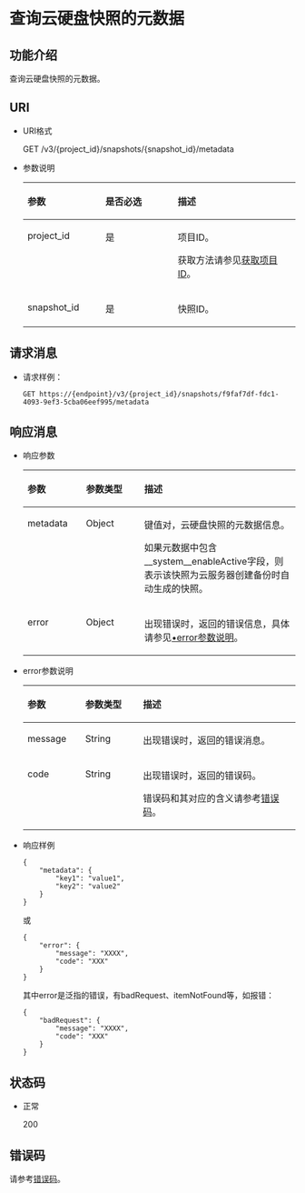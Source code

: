 # 查询云硬盘快照的元数据<a name="evs_04_3063"></a>

## 功能介绍<a name="section4805694511340"></a>

查询云硬盘快照的元数据。

## URI<a name="section268627411340"></a>

-   URI格式

    GET /v3/\{project\_id\}/snapshots/\{snapshot\_id\}/metadata

-   参数说明

    <a name="table5655293911340"></a>
    <table><thead align="left"><tr id="row4718979611340"><th class="cellrowborder" valign="top" width="28.57%" id="mcps1.1.4.1.1"><p id="p6427715211340"><a name="p6427715211340"></a><a name="p6427715211340"></a>参数</p>
    </th>
    <th class="cellrowborder" valign="top" width="26.529999999999998%" id="mcps1.1.4.1.2"><p id="p3906685711340"><a name="p3906685711340"></a><a name="p3906685711340"></a>是否必选</p>
    </th>
    <th class="cellrowborder" valign="top" width="44.9%" id="mcps1.1.4.1.3"><p id="p1029885411340"><a name="p1029885411340"></a><a name="p1029885411340"></a>描述</p>
    </th>
    </tr>
    </thead>
    <tbody><tr id="row2890086411340"><td class="cellrowborder" valign="top" width="28.57%" headers="mcps1.1.4.1.1 "><p id="p5926863811340"><a name="p5926863811340"></a><a name="p5926863811340"></a>project_id</p>
    </td>
    <td class="cellrowborder" valign="top" width="26.529999999999998%" headers="mcps1.1.4.1.2 "><p id="p3603037711340"><a name="p3603037711340"></a><a name="p3603037711340"></a>是</p>
    </td>
    <td class="cellrowborder" valign="top" width="44.9%" headers="mcps1.1.4.1.3 "><p id="p3277940011340"><a name="p3277940011340"></a><a name="p3277940011340"></a>项目ID。</p>
    <p id="p55811451337"><a name="p55811451337"></a><a name="p55811451337"></a>获取方法请参见<a href="获取项目ID.md">获取项目ID</a>。</p>
    </td>
    </tr>
    <tr id="row2657914711340"><td class="cellrowborder" valign="top" width="28.57%" headers="mcps1.1.4.1.1 "><p id="p542726811340"><a name="p542726811340"></a><a name="p542726811340"></a>snapshot_id</p>
    </td>
    <td class="cellrowborder" valign="top" width="26.529999999999998%" headers="mcps1.1.4.1.2 "><p id="p3695552511340"><a name="p3695552511340"></a><a name="p3695552511340"></a>是</p>
    </td>
    <td class="cellrowborder" valign="top" width="44.9%" headers="mcps1.1.4.1.3 "><p id="p4060754311340"><a name="p4060754311340"></a><a name="p4060754311340"></a>快照ID。</p>
    </td>
    </tr>
    </tbody>
    </table>


## 请求消息<a name="section87667311340"></a>

-   请求样例：

    ```
    GET https://{endpoint}/v3/{project_id}/snapshots/f9faf7df-fdc1-4093-9ef3-5cba06eef995/metadata
    ```


## 响应消息<a name="section5147449911340"></a>

-   响应参数

    <a name="evs_04_2100_table11977025201856"></a>
    <table><thead align="left"><tr id="evs_04_2100_row8102228201856"><th class="cellrowborder" valign="top" width="21.43%" id="mcps1.1.4.1.1"><p id="evs_04_2100_p52300707201856"><a name="evs_04_2100_p52300707201856"></a><a name="evs_04_2100_p52300707201856"></a>参数</p>
    </th>
    <th class="cellrowborder" valign="top" width="21.43%" id="mcps1.1.4.1.2"><p id="evs_04_2100_p3642697315541"><a name="evs_04_2100_p3642697315541"></a><a name="evs_04_2100_p3642697315541"></a>参数类型</p>
    </th>
    <th class="cellrowborder" valign="top" width="57.14%" id="mcps1.1.4.1.3"><p id="evs_04_2100_p17319263201856"><a name="evs_04_2100_p17319263201856"></a><a name="evs_04_2100_p17319263201856"></a>描述</p>
    </th>
    </tr>
    </thead>
    <tbody><tr id="evs_04_2100_row60683035201856"><td class="cellrowborder" valign="top" width="21.43%" headers="mcps1.1.4.1.1 "><p id="evs_04_2100_p16378828201856"><a name="evs_04_2100_p16378828201856"></a><a name="evs_04_2100_p16378828201856"></a>metadata</p>
    </td>
    <td class="cellrowborder" valign="top" width="21.43%" headers="mcps1.1.4.1.2 "><p id="evs_04_2100_p6490369115541"><a name="evs_04_2100_p6490369115541"></a><a name="evs_04_2100_p6490369115541"></a>Object</p>
    </td>
    <td class="cellrowborder" valign="top" width="57.14%" headers="mcps1.1.4.1.3 "><p id="evs_04_2100_p20205612201856"><a name="evs_04_2100_p20205612201856"></a><a name="evs_04_2100_p20205612201856"></a>键值对，云硬盘快照的元数据信息。</p>
    <p id="evs_04_2100_p2691143564618"><a name="evs_04_2100_p2691143564618"></a><a name="evs_04_2100_p2691143564618"></a>如果元数据中包含__system__enableActive字段，则表示该快照为云服务器创建备份时自动生成的快照。</p>
    </td>
    </tr>
    <tr id="evs_04_2100_row147215921119"><td class="cellrowborder" valign="top" width="21.43%" headers="mcps1.1.4.1.1 "><p id="evs_04_2100_p129522216412"><a name="evs_04_2100_p129522216412"></a><a name="evs_04_2100_p129522216412"></a>error</p>
    </td>
    <td class="cellrowborder" valign="top" width="21.43%" headers="mcps1.1.4.1.2 "><p id="evs_04_2100_p1595262111415"><a name="evs_04_2100_p1595262111415"></a><a name="evs_04_2100_p1595262111415"></a>Object</p>
    </td>
    <td class="cellrowborder" valign="top" width="57.14%" headers="mcps1.1.4.1.3 "><p id="evs_04_2100_p109527215417"><a name="evs_04_2100_p109527215417"></a><a name="evs_04_2100_p109527215417"></a>出现错误时，返回的错误信息，具体请参见<a href="#evs_04_2100_li0419202382514">•error参数说明</a>。</p>
    </td>
    </tr>
    </tbody>
    </table>

-   <a name="evs_04_2100_li0419202382514"></a>error参数说明

    <a name="evs_04_2100_evs_04_2013_table15441099103019"></a>
    <table><thead align="left"><tr id="evs_04_2100_evs_04_2013_row54094047103019"><th class="cellrowborder" valign="top" width="21.17788221177882%" id="mcps1.1.4.1.1"><p id="evs_04_2100_evs_04_2013_p19541716103019"><a name="evs_04_2100_evs_04_2013_p19541716103019"></a><a name="evs_04_2100_evs_04_2013_p19541716103019"></a>参数</p>
    </th>
    <th class="cellrowborder" valign="top" width="21.17788221177882%" id="mcps1.1.4.1.2"><p id="evs_04_2100_evs_04_2013_p39375186103019"><a name="evs_04_2100_evs_04_2013_p39375186103019"></a><a name="evs_04_2100_evs_04_2013_p39375186103019"></a>参数类型</p>
    </th>
    <th class="cellrowborder" valign="top" width="57.64423557644236%" id="mcps1.1.4.1.3"><p id="evs_04_2100_evs_04_2013_p38578950103019"><a name="evs_04_2100_evs_04_2013_p38578950103019"></a><a name="evs_04_2100_evs_04_2013_p38578950103019"></a>描述</p>
    </th>
    </tr>
    </thead>
    <tbody><tr id="evs_04_2100_evs_04_2013_row59401790103019"><td class="cellrowborder" valign="top" width="21.17788221177882%" headers="mcps1.1.4.1.1 "><p id="evs_04_2100_evs_04_2013_p46815658103019"><a name="evs_04_2100_evs_04_2013_p46815658103019"></a><a name="evs_04_2100_evs_04_2013_p46815658103019"></a>message</p>
    </td>
    <td class="cellrowborder" valign="top" width="21.17788221177882%" headers="mcps1.1.4.1.2 "><p id="evs_04_2100_evs_04_2013_p33971979103019"><a name="evs_04_2100_evs_04_2013_p33971979103019"></a><a name="evs_04_2100_evs_04_2013_p33971979103019"></a>String</p>
    </td>
    <td class="cellrowborder" valign="top" width="57.64423557644236%" headers="mcps1.1.4.1.3 "><p id="evs_04_2100_evs_04_2013_p21623243103019"><a name="evs_04_2100_evs_04_2013_p21623243103019"></a><a name="evs_04_2100_evs_04_2013_p21623243103019"></a>出现错误时，返回的错误消息。</p>
    </td>
    </tr>
    <tr id="evs_04_2100_evs_04_2013_row60391466103019"><td class="cellrowborder" valign="top" width="21.17788221177882%" headers="mcps1.1.4.1.1 "><p id="evs_04_2100_evs_04_2013_p59870541103019"><a name="evs_04_2100_evs_04_2013_p59870541103019"></a><a name="evs_04_2100_evs_04_2013_p59870541103019"></a>code</p>
    </td>
    <td class="cellrowborder" valign="top" width="21.17788221177882%" headers="mcps1.1.4.1.2 "><p id="evs_04_2100_evs_04_2013_p17675690103019"><a name="evs_04_2100_evs_04_2013_p17675690103019"></a><a name="evs_04_2100_evs_04_2013_p17675690103019"></a>String</p>
    </td>
    <td class="cellrowborder" valign="top" width="57.64423557644236%" headers="mcps1.1.4.1.3 "><p id="evs_04_2100_evs_04_2013_p6087468103019"><a name="evs_04_2100_evs_04_2013_p6087468103019"></a><a name="evs_04_2100_evs_04_2013_p6087468103019"></a>出现错误时，返回的错误码。</p>
    <p id="evs_04_2100_evs_04_2013_p54787218103019"><a name="evs_04_2100_evs_04_2013_p54787218103019"></a><a name="evs_04_2100_evs_04_2013_p54787218103019"></a>错误码和其对应的含义请参考<a href="错误码.md">错误码</a>。</p>
    </td>
    </tr>
    </tbody>
    </table>

-   响应样例

    ```
    {
        "metadata": {
            "key1": "value1", 
            "key2": "value2"
        }
    }
    ```

    或

    ```
    {
        "error": {
            "message": "XXXX", 
            "code": "XXX"
        }
    }
    ```

    其中error是泛指的错误，有badRequest、itemNotFound等，如报错：

    ```
    {
        "badRequest": {
            "message": "XXXX", 
            "code": "XXX"
        }
    }
    ```


## 状态码<a name="section1751558211340"></a>

-   正常

    200


## 错误码<a name="section431317151242"></a>

请参考[错误码](错误码.md)。

